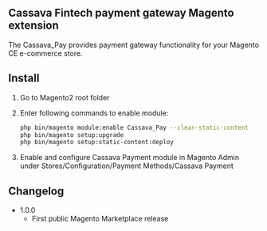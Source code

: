 Cassava Fintech payment gateway Magento extension
------------------------------------------------------

The Cassava_Pay provides payment gateway functionality for your Magento CE e-commerce store.

Install
---------
1. Go to Magento2 root folder

2. Enter following commands to enable module:

    ```bash
    php bin/magento module:enable Cassava_Pay --clear-static-content
    php bin/magento setup:upgrade
    php bin/magento setup:static-content:deploy
    ```

3. Enable and configure Cassava Payment module in Magento Admin under Stores/Configuration/Payment Methods/Cassava Payment


Changelog
---------
* 1.0.0
  * First public Magento Marketplace release
